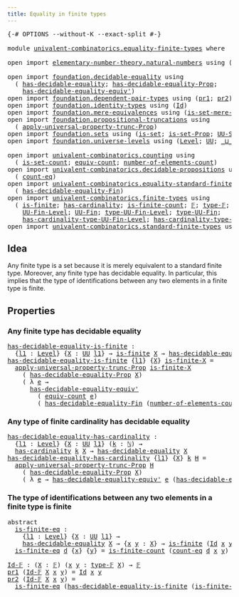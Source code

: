 ```yaml
---
title: Equality in finite types
---
```


<pre class="Agda"><a id="50" class="Symbol">{-#</a> <a id="54" class="Keyword">OPTIONS</a> <a id="62" class="Pragma">--without-K</a> <a id="74" class="Pragma">--exact-split</a> <a id="88" class="Symbol">#-}</a>

<a id="93" class="Keyword">module</a> <a id="100" href="univalent-combinatorics.equality-finite-types.html" class="Module">univalent-combinatorics.equality-finite-types</a> <a id="146" class="Keyword">where</a>

<a id="153" class="Keyword">open</a> <a id="158" class="Keyword">import</a> <a id="165" href="elementary-number-theory.natural-numbers.html" class="Module">elementary-number-theory.natural-numbers</a> <a id="206" class="Keyword">using</a> <a id="212" class="Symbol">(</a><a id="213" href="elementary-number-theory.natural-numbers.html#1530" class="Datatype">ℕ</a><a id="214" class="Symbol">)</a>

<a id="217" class="Keyword">open</a> <a id="222" class="Keyword">import</a> <a id="229" href="foundation.decidable-equality.html" class="Module">foundation.decidable-equality</a> <a id="259" class="Keyword">using</a>
  <a id="267" class="Symbol">(</a> <a id="269" href="foundation.decidable-equality.html#1796" class="Function">has-decidable-equality</a><a id="291" class="Symbol">;</a> <a id="293" href="foundation.decidable-equality.html#7770" class="Function">has-decidable-equality-Prop</a><a id="320" class="Symbol">;</a>
    <a id="326" href="foundation.decidable-equality.html#4821" class="Function">has-decidable-equality-equiv&#39;</a><a id="355" class="Symbol">)</a>
<a id="357" class="Keyword">open</a> <a id="362" class="Keyword">import</a> <a id="369" href="foundation.dependent-pair-types.html" class="Module">foundation.dependent-pair-types</a> <a id="401" class="Keyword">using</a> <a id="407" class="Symbol">(</a><a id="408" href="foundation-core.dependent-pair-types.html#605" class="Field">pr1</a><a id="411" class="Symbol">;</a> <a id="413" href="foundation-core.dependent-pair-types.html#617" class="Field">pr2</a><a id="416" class="Symbol">)</a>
<a id="418" class="Keyword">open</a> <a id="423" class="Keyword">import</a> <a id="430" href="foundation.identity-types.html" class="Module">foundation.identity-types</a> <a id="456" class="Keyword">using</a> <a id="462" class="Symbol">(</a><a id="463" href="foundation-core.identity-types.html#1767" class="Datatype">Id</a><a id="465" class="Symbol">)</a>
<a id="467" class="Keyword">open</a> <a id="472" class="Keyword">import</a> <a id="479" href="foundation.mere-equivalences.html" class="Module">foundation.mere-equivalences</a> <a id="508" class="Keyword">using</a> <a id="514" class="Symbol">(</a><a id="515" href="foundation.mere-equivalences.html#3474" class="Function">is-set-mere-equiv&#39;</a><a id="533" class="Symbol">)</a>
<a id="535" class="Keyword">open</a> <a id="540" class="Keyword">import</a> <a id="547" href="foundation.propositional-truncations.html" class="Module">foundation.propositional-truncations</a> <a id="584" class="Keyword">using</a>
  <a id="592" class="Symbol">(</a> <a id="594" href="foundation.propositional-truncations.html#5611" class="Function">apply-universal-property-trunc-Prop</a><a id="629" class="Symbol">)</a>
<a id="631" class="Keyword">open</a> <a id="636" class="Keyword">import</a> <a id="643" href="foundation.sets.html" class="Module">foundation.sets</a> <a id="659" class="Keyword">using</a> <a id="665" class="Symbol">(</a><a id="666" href="foundation-core.sets.html#1113" class="Function">is-set</a><a id="672" class="Symbol">;</a> <a id="674" href="foundation.sets.html#2530" class="Function">is-set-Prop</a><a id="685" class="Symbol">;</a> <a id="687" href="foundation-core.sets.html#1190" class="Function">UU-Set</a><a id="693" class="Symbol">)</a>
<a id="695" class="Keyword">open</a> <a id="700" class="Keyword">import</a> <a id="707" href="foundation.universe-levels.html" class="Module">foundation.universe-levels</a> <a id="734" class="Keyword">using</a> <a id="740" class="Symbol">(</a><a id="741" href="Agda.Primitive.html#597" class="Postulate">Level</a><a id="746" class="Symbol">;</a> <a id="748" href="foundation-core.universe-levels.html#235" class="Primitive">UU</a><a id="750" class="Symbol">;</a> <a id="752" href="Agda.Primitive.html#810" class="Primitive Operator">_⊔_</a><a id="755" class="Symbol">;</a> <a id="757" href="Agda.Primitive.html#764" class="Primitive">lzero</a><a id="762" class="Symbol">)</a>

<a id="765" class="Keyword">open</a> <a id="770" class="Keyword">import</a> <a id="777" href="univalent-combinatorics.counting.html" class="Module">univalent-combinatorics.counting</a> <a id="810" class="Keyword">using</a>
  <a id="818" class="Symbol">(</a> <a id="820" href="univalent-combinatorics.counting.html#2757" class="Function">is-set-count</a><a id="832" class="Symbol">;</a> <a id="834" href="univalent-combinatorics.counting.html#2098" class="Function">equiv-count</a><a id="845" class="Symbol">;</a> <a id="847" href="univalent-combinatorics.counting.html#2029" class="Function">number-of-elements-count</a><a id="871" class="Symbol">)</a>
<a id="873" class="Keyword">open</a> <a id="878" class="Keyword">import</a> <a id="885" href="univalent-combinatorics.decidable-propositions.html" class="Module">univalent-combinatorics.decidable-propositions</a> <a id="932" class="Keyword">using</a>
  <a id="940" class="Symbol">(</a> <a id="942" href="univalent-combinatorics.decidable-propositions.html#2356" class="Function">count-eq</a><a id="950" class="Symbol">)</a>
<a id="952" class="Keyword">open</a> <a id="957" class="Keyword">import</a> <a id="964" href="univalent-combinatorics.equality-standard-finite-types.html" class="Module">univalent-combinatorics.equality-standard-finite-types</a> <a id="1019" class="Keyword">using</a>
  <a id="1027" class="Symbol">(</a> <a id="1029" href="univalent-combinatorics.equality-standard-finite-types.html#2985" class="Function">has-decidable-equality-Fin</a><a id="1055" class="Symbol">)</a>
<a id="1057" class="Keyword">open</a> <a id="1062" class="Keyword">import</a> <a id="1069" href="univalent-combinatorics.finite-types.html" class="Module">univalent-combinatorics.finite-types</a> <a id="1106" class="Keyword">using</a>
  <a id="1114" class="Symbol">(</a> <a id="1116" href="univalent-combinatorics.finite-types.html#4138" class="Function">is-finite</a><a id="1125" class="Symbol">;</a> <a id="1127" href="univalent-combinatorics.finite-types.html#5212" class="Function">has-cardinality</a><a id="1142" class="Symbol">;</a> <a id="1144" href="univalent-combinatorics.finite-types.html#4377" class="Function">is-finite-count</a><a id="1159" class="Symbol">;</a> <a id="1161" href="univalent-combinatorics.finite-types.html#4877" class="Function">𝔽</a><a id="1162" class="Symbol">;</a> <a id="1164" href="univalent-combinatorics.finite-types.html#4916" class="Function">type-𝔽</a><a id="1170" class="Symbol">;</a> <a id="1172" href="univalent-combinatorics.finite-types.html#4961" class="Function">is-finite-type-𝔽</a><a id="1188" class="Symbol">;</a>
    <a id="1194" href="univalent-combinatorics.finite-types.html#5389" class="Function">UU-Fin-Level</a><a id="1206" class="Symbol">;</a> <a id="1208" href="univalent-combinatorics.finite-types.html#5856" class="Function">UU-Fin</a><a id="1214" class="Symbol">;</a> <a id="1216" href="univalent-combinatorics.finite-types.html#5484" class="Function">type-UU-Fin-Level</a><a id="1233" class="Symbol">;</a> <a id="1235" href="univalent-combinatorics.finite-types.html#5918" class="Function">type-UU-Fin</a><a id="1246" class="Symbol">;</a>
    <a id="1252" href="univalent-combinatorics.finite-types.html#5592" class="Function">has-cardinality-type-UU-Fin-Level</a><a id="1285" class="Symbol">;</a> <a id="1287" href="univalent-combinatorics.finite-types.html#5998" class="Function">has-cardinality-type-UU-Fin</a><a id="1314" class="Symbol">)</a>
<a id="1316" class="Keyword">open</a> <a id="1321" class="Keyword">import</a> <a id="1328" href="univalent-combinatorics.standard-finite-types.html" class="Module">univalent-combinatorics.standard-finite-types</a> <a id="1374" class="Keyword">using</a> <a id="1380" class="Symbol">(</a><a id="1381" href="univalent-combinatorics.standard-finite-types.html#2442" class="Function">is-set-Fin</a><a id="1391" class="Symbol">)</a>
</pre>
## Idea

Any finite type is a set because it is merely equivalent to a standard finite type. Moreover, any finite type has decidable equality. In particular, this implies that the type of identifications between any two elements in a finite type is finite.

## Properties

### Any finite type has decidable equality

<pre class="Agda"><a id="has-decidable-equality-is-finite"></a><a id="1723" href="univalent-combinatorics.equality-finite-types.html#1723" class="Function">has-decidable-equality-is-finite</a> <a id="1756" class="Symbol">:</a>
  <a id="1760" class="Symbol">{</a><a id="1761" href="univalent-combinatorics.equality-finite-types.html#1761" class="Bound">l1</a> <a id="1764" class="Symbol">:</a> <a id="1766" href="Agda.Primitive.html#597" class="Postulate">Level</a><a id="1771" class="Symbol">}</a> <a id="1773" class="Symbol">{</a><a id="1774" href="univalent-combinatorics.equality-finite-types.html#1774" class="Bound">X</a> <a id="1776" class="Symbol">:</a> <a id="1778" href="foundation-core.universe-levels.html#235" class="Primitive">UU</a> <a id="1781" href="univalent-combinatorics.equality-finite-types.html#1761" class="Bound">l1</a><a id="1783" class="Symbol">}</a> <a id="1785" class="Symbol">→</a> <a id="1787" href="univalent-combinatorics.finite-types.html#4138" class="Function">is-finite</a> <a id="1797" href="univalent-combinatorics.equality-finite-types.html#1774" class="Bound">X</a> <a id="1799" class="Symbol">→</a> <a id="1801" href="foundation.decidable-equality.html#1796" class="Function">has-decidable-equality</a> <a id="1824" href="univalent-combinatorics.equality-finite-types.html#1774" class="Bound">X</a>
<a id="1826" href="univalent-combinatorics.equality-finite-types.html#1723" class="Function">has-decidable-equality-is-finite</a> <a id="1859" class="Symbol">{</a><a id="1860" href="univalent-combinatorics.equality-finite-types.html#1860" class="Bound">l1</a><a id="1862" class="Symbol">}</a> <a id="1864" class="Symbol">{</a><a id="1865" href="univalent-combinatorics.equality-finite-types.html#1865" class="Bound">X</a><a id="1866" class="Symbol">}</a> <a id="1868" href="univalent-combinatorics.equality-finite-types.html#1868" class="Bound">is-finite-X</a> <a id="1880" class="Symbol">=</a>
  <a id="1884" href="foundation.propositional-truncations.html#5611" class="Function">apply-universal-property-trunc-Prop</a> <a id="1920" href="univalent-combinatorics.equality-finite-types.html#1868" class="Bound">is-finite-X</a>
    <a id="1936" class="Symbol">(</a> <a id="1938" href="foundation.decidable-equality.html#7770" class="Function">has-decidable-equality-Prop</a> <a id="1966" href="univalent-combinatorics.equality-finite-types.html#1865" class="Bound">X</a><a id="1967" class="Symbol">)</a>
    <a id="1973" class="Symbol">(</a> <a id="1975" class="Symbol">λ</a> <a id="1977" href="univalent-combinatorics.equality-finite-types.html#1977" class="Bound">e</a> <a id="1979" class="Symbol">→</a>
      <a id="1987" href="foundation.decidable-equality.html#4821" class="Function">has-decidable-equality-equiv&#39;</a>
        <a id="2025" class="Symbol">(</a> <a id="2027" href="univalent-combinatorics.counting.html#2098" class="Function">equiv-count</a> <a id="2039" href="univalent-combinatorics.equality-finite-types.html#1977" class="Bound">e</a><a id="2040" class="Symbol">)</a>
        <a id="2050" class="Symbol">(</a> <a id="2052" href="univalent-combinatorics.equality-standard-finite-types.html#2985" class="Function">has-decidable-equality-Fin</a> <a id="2079" class="Symbol">(</a><a id="2080" href="univalent-combinatorics.counting.html#2029" class="Function">number-of-elements-count</a> <a id="2105" href="univalent-combinatorics.equality-finite-types.html#1977" class="Bound">e</a><a id="2106" class="Symbol">)))</a>
</pre>
### Any type of finite cardinality has decidable equality

<pre class="Agda"><a id="has-decidable-equality-has-cardinality"></a><a id="2182" href="univalent-combinatorics.equality-finite-types.html#2182" class="Function">has-decidable-equality-has-cardinality</a> <a id="2221" class="Symbol">:</a>
  <a id="2225" class="Symbol">{</a><a id="2226" href="univalent-combinatorics.equality-finite-types.html#2226" class="Bound">l1</a> <a id="2229" class="Symbol">:</a> <a id="2231" href="Agda.Primitive.html#597" class="Postulate">Level</a><a id="2236" class="Symbol">}</a> <a id="2238" class="Symbol">{</a><a id="2239" href="univalent-combinatorics.equality-finite-types.html#2239" class="Bound">X</a> <a id="2241" class="Symbol">:</a> <a id="2243" href="foundation-core.universe-levels.html#235" class="Primitive">UU</a> <a id="2246" href="univalent-combinatorics.equality-finite-types.html#2226" class="Bound">l1</a><a id="2248" class="Symbol">}</a> <a id="2250" class="Symbol">(</a><a id="2251" href="univalent-combinatorics.equality-finite-types.html#2251" class="Bound">k</a> <a id="2253" class="Symbol">:</a> <a id="2255" href="elementary-number-theory.natural-numbers.html#1530" class="Datatype">ℕ</a><a id="2256" class="Symbol">)</a> <a id="2258" class="Symbol">→</a>
  <a id="2262" href="univalent-combinatorics.finite-types.html#5212" class="Function">has-cardinality</a> <a id="2278" href="univalent-combinatorics.equality-finite-types.html#2251" class="Bound">k</a> <a id="2280" href="univalent-combinatorics.equality-finite-types.html#2239" class="Bound">X</a> <a id="2282" class="Symbol">→</a> <a id="2284" href="foundation.decidable-equality.html#1796" class="Function">has-decidable-equality</a> <a id="2307" href="univalent-combinatorics.equality-finite-types.html#2239" class="Bound">X</a>
<a id="2309" href="univalent-combinatorics.equality-finite-types.html#2182" class="Function">has-decidable-equality-has-cardinality</a> <a id="2348" class="Symbol">{</a><a id="2349" href="univalent-combinatorics.equality-finite-types.html#2349" class="Bound">l1</a><a id="2351" class="Symbol">}</a> <a id="2353" class="Symbol">{</a><a id="2354" href="univalent-combinatorics.equality-finite-types.html#2354" class="Bound">X</a><a id="2355" class="Symbol">}</a> <a id="2357" href="univalent-combinatorics.equality-finite-types.html#2357" class="Bound">k</a> <a id="2359" href="univalent-combinatorics.equality-finite-types.html#2359" class="Bound">H</a> <a id="2361" class="Symbol">=</a>
  <a id="2365" href="foundation.propositional-truncations.html#5611" class="Function">apply-universal-property-trunc-Prop</a> <a id="2401" href="univalent-combinatorics.equality-finite-types.html#2359" class="Bound">H</a>
    <a id="2407" class="Symbol">(</a> <a id="2409" href="foundation.decidable-equality.html#7770" class="Function">has-decidable-equality-Prop</a> <a id="2437" href="univalent-combinatorics.equality-finite-types.html#2354" class="Bound">X</a><a id="2438" class="Symbol">)</a>
    <a id="2444" class="Symbol">(</a> <a id="2446" class="Symbol">λ</a> <a id="2448" href="univalent-combinatorics.equality-finite-types.html#2448" class="Bound">e</a> <a id="2450" class="Symbol">→</a> <a id="2452" href="foundation.decidable-equality.html#4821" class="Function">has-decidable-equality-equiv&#39;</a> <a id="2482" href="univalent-combinatorics.equality-finite-types.html#2448" class="Bound">e</a> <a id="2484" class="Symbol">(</a><a id="2485" href="univalent-combinatorics.equality-standard-finite-types.html#2985" class="Function">has-decidable-equality-Fin</a> <a id="2512" href="univalent-combinatorics.equality-finite-types.html#2357" class="Bound">k</a><a id="2513" class="Symbol">))</a>
</pre>
### The type of identifications between any two elements in a finite type is finite

<pre class="Agda"><a id="2614" class="Keyword">abstract</a>
  <a id="is-finite-eq"></a><a id="2625" href="univalent-combinatorics.equality-finite-types.html#2625" class="Function">is-finite-eq</a> <a id="2638" class="Symbol">:</a>
    <a id="2644" class="Symbol">{</a><a id="2645" href="univalent-combinatorics.equality-finite-types.html#2645" class="Bound">l1</a> <a id="2648" class="Symbol">:</a> <a id="2650" href="Agda.Primitive.html#597" class="Postulate">Level</a><a id="2655" class="Symbol">}</a> <a id="2657" class="Symbol">{</a><a id="2658" href="univalent-combinatorics.equality-finite-types.html#2658" class="Bound">X</a> <a id="2660" class="Symbol">:</a> <a id="2662" href="foundation-core.universe-levels.html#235" class="Primitive">UU</a> <a id="2665" href="univalent-combinatorics.equality-finite-types.html#2645" class="Bound">l1</a><a id="2667" class="Symbol">}</a> <a id="2669" class="Symbol">→</a>
    <a id="2675" href="foundation.decidable-equality.html#1796" class="Function">has-decidable-equality</a> <a id="2698" href="univalent-combinatorics.equality-finite-types.html#2658" class="Bound">X</a> <a id="2700" class="Symbol">→</a> <a id="2702" class="Symbol">{</a><a id="2703" href="univalent-combinatorics.equality-finite-types.html#2703" class="Bound">x</a> <a id="2705" href="univalent-combinatorics.equality-finite-types.html#2705" class="Bound">y</a> <a id="2707" class="Symbol">:</a> <a id="2709" href="univalent-combinatorics.equality-finite-types.html#2658" class="Bound">X</a><a id="2710" class="Symbol">}</a> <a id="2712" class="Symbol">→</a> <a id="2714" href="univalent-combinatorics.finite-types.html#4138" class="Function">is-finite</a> <a id="2724" class="Symbol">(</a><a id="2725" href="foundation-core.identity-types.html#1767" class="Datatype">Id</a> <a id="2728" href="univalent-combinatorics.equality-finite-types.html#2703" class="Bound">x</a> <a id="2730" href="univalent-combinatorics.equality-finite-types.html#2705" class="Bound">y</a><a id="2731" class="Symbol">)</a>
  <a id="2735" href="univalent-combinatorics.equality-finite-types.html#2625" class="Function">is-finite-eq</a> <a id="2748" href="univalent-combinatorics.equality-finite-types.html#2748" class="Bound">d</a> <a id="2750" class="Symbol">{</a><a id="2751" href="univalent-combinatorics.equality-finite-types.html#2751" class="Bound">x</a><a id="2752" class="Symbol">}</a> <a id="2754" class="Symbol">{</a><a id="2755" href="univalent-combinatorics.equality-finite-types.html#2755" class="Bound">y</a><a id="2756" class="Symbol">}</a> <a id="2758" class="Symbol">=</a> <a id="2760" href="univalent-combinatorics.finite-types.html#4377" class="Function">is-finite-count</a> <a id="2776" class="Symbol">(</a><a id="2777" href="univalent-combinatorics.decidable-propositions.html#2356" class="Function">count-eq</a> <a id="2786" href="univalent-combinatorics.equality-finite-types.html#2748" class="Bound">d</a> <a id="2788" href="univalent-combinatorics.equality-finite-types.html#2751" class="Bound">x</a> <a id="2790" href="univalent-combinatorics.equality-finite-types.html#2755" class="Bound">y</a><a id="2791" class="Symbol">)</a>

<a id="Id-𝔽"></a><a id="2794" href="univalent-combinatorics.equality-finite-types.html#2794" class="Function">Id-𝔽</a> <a id="2799" class="Symbol">:</a> <a id="2801" class="Symbol">(</a><a id="2802" href="univalent-combinatorics.equality-finite-types.html#2802" class="Bound">X</a> <a id="2804" class="Symbol">:</a> <a id="2806" href="univalent-combinatorics.finite-types.html#4877" class="Function">𝔽</a><a id="2807" class="Symbol">)</a> <a id="2809" class="Symbol">(</a><a id="2810" href="univalent-combinatorics.equality-finite-types.html#2810" class="Bound">x</a> <a id="2812" href="univalent-combinatorics.equality-finite-types.html#2812" class="Bound">y</a> <a id="2814" class="Symbol">:</a> <a id="2816" href="univalent-combinatorics.finite-types.html#4916" class="Function">type-𝔽</a> <a id="2823" href="univalent-combinatorics.equality-finite-types.html#2802" class="Bound">X</a><a id="2824" class="Symbol">)</a> <a id="2826" class="Symbol">→</a> <a id="2828" href="univalent-combinatorics.finite-types.html#4877" class="Function">𝔽</a>
<a id="2830" href="foundation-core.dependent-pair-types.html#605" class="Field">pr1</a> <a id="2834" class="Symbol">(</a><a id="2835" href="univalent-combinatorics.equality-finite-types.html#2794" class="Function">Id-𝔽</a> <a id="2840" href="univalent-combinatorics.equality-finite-types.html#2840" class="Bound">X</a> <a id="2842" href="univalent-combinatorics.equality-finite-types.html#2842" class="Bound">x</a> <a id="2844" href="univalent-combinatorics.equality-finite-types.html#2844" class="Bound">y</a><a id="2845" class="Symbol">)</a> <a id="2847" class="Symbol">=</a> <a id="2849" href="foundation-core.identity-types.html#1767" class="Datatype">Id</a> <a id="2852" href="univalent-combinatorics.equality-finite-types.html#2842" class="Bound">x</a> <a id="2854" href="univalent-combinatorics.equality-finite-types.html#2844" class="Bound">y</a>
<a id="2856" href="foundation-core.dependent-pair-types.html#617" class="Field">pr2</a> <a id="2860" class="Symbol">(</a><a id="2861" href="univalent-combinatorics.equality-finite-types.html#2794" class="Function">Id-𝔽</a> <a id="2866" href="univalent-combinatorics.equality-finite-types.html#2866" class="Bound">X</a> <a id="2868" href="univalent-combinatorics.equality-finite-types.html#2868" class="Bound">x</a> <a id="2870" href="univalent-combinatorics.equality-finite-types.html#2870" class="Bound">y</a><a id="2871" class="Symbol">)</a> <a id="2873" class="Symbol">=</a>
  <a id="2877" href="univalent-combinatorics.equality-finite-types.html#2625" class="Function">is-finite-eq</a> <a id="2890" class="Symbol">(</a><a id="2891" href="univalent-combinatorics.equality-finite-types.html#1723" class="Function">has-decidable-equality-is-finite</a> <a id="2924" class="Symbol">(</a><a id="2925" href="univalent-combinatorics.finite-types.html#4961" class="Function">is-finite-type-𝔽</a> <a id="2942" href="univalent-combinatorics.equality-finite-types.html#2866" class="Bound">X</a><a id="2943" class="Symbol">))</a>
</pre>